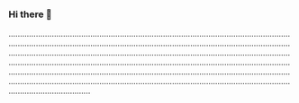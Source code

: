 ### Hi there 👋

............................................................................................................................................................................................................................................................................................................................................................................................................................................................................................................................................................................................................................................................................................................................................................................................................